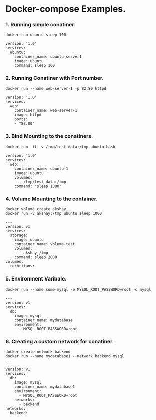 # Docker-compose Examples.


### 1. Running simple conatiner:
`docker run ubuntu sleep 100`

```
version: '1.0'
services:
  ubuntu:
    container_name: ubuntu-server1
    image: ubuntu
    command: sleep 100
```

### 2. Running Conatiner with Port number.
`docker run --name web-server-1 -p 82:80 httpd`

```
version: '1.0'
services:
  web:
    container_name: web-server-1
    image: httpd
    ports:
    - "82:80"
```


### 3. Bind Mounting to the conatiners.
`docker run -it -v /tmp/test-data:/tmp ubuntu bash`

```
version: '1.0'
services:
  web:
    container_name: ubuntu-1
    image: ubuntu
    volumes:
      - /tmp/test-data:/tmp
    command: "sleep 1000"
```


### 4. Volume Mounting to the container.
`docker volume create akshay` <br>
`docker run -v akshay:/tmp ubuntu sleep 1000`

```
---
version: v1
services:
  storage:
    image: ubuntu
    container_name: volume-test
    volumes:
      - akshay:/tmp
    command: sleep 2000
volumes: 
  techtitans:

```

### 5. Environment Varibale.
`docker run --name some-mysql -e MYSQL_ROOT_PASSWORD=root -d mysql`

```
---
version: v1
services:
  db:
    image: mysql
    container_name: mydatabase
    environment:
      - MYSQL_ROOT_PASSWORD=root
```


### 6. Creating a custom network for conatiner.

`docker create network backend`<br>
`docker run --name mydatabase1 --network backend mysql`

```
---
version: v1
services:
  db:
    image: mysql
    container_name: mydatabase1
    environment:
      - MYSQL_ROOT_PASSWORD=root
    networks:
      - backend
networks:
  backend:
```


